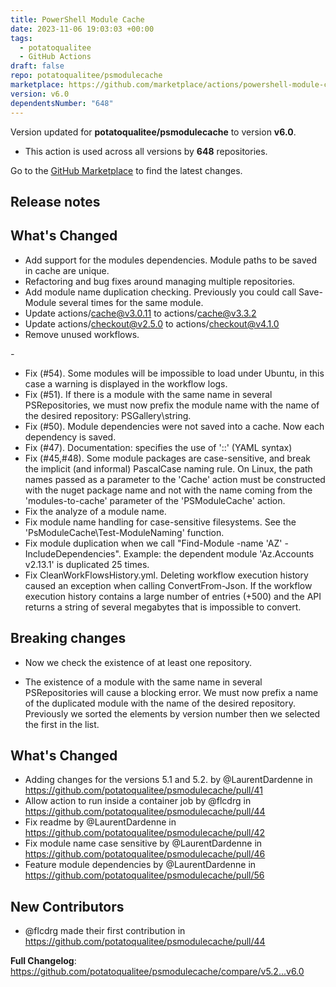 ```yaml
---
title: PowerShell Module Cache
date: 2023-11-06 19:03:03 +00:00
tags:
  - potatoqualitee
  - GitHub Actions
draft: false
repo: potatoqualitee/psmodulecache
marketplace: https://github.com/marketplace/actions/powershell-module-cache
version: v6.0
dependentsNumber: "648"
---
```



Version updated for **potatoqualitee/psmodulecache** to version **v6.0**.
- This action is used across all versions by **648** repositories.

Go to the [GitHub Marketplace](https://github.com/marketplace/actions/powershell-module-cache) to find the latest changes.

## Release notes

## What's Changed
* Add support for the modules dependencies. Module paths to be saved in cache are unique.
* Refactoring and bug fixes around managing multiple repositories.
* Add module name duplication checking. Previously you could call Save-Module several times for the same module.
* Update actions/cache@v3.0.11 to actions/cache@v3.3.2
* Update actions/checkout@v2.5.0 to actions/checkout@v4.1.0
* Remove unused workflows.

*-*
* Fix (#54). Some modules will be impossible to load under Ubuntu, in this case a warning is displayed in the workflow logs.
* Fix (#51). If there is a module with the same name in several PSRepositories, we must now prefix the module name with the name of the desired repository: PSGallery\string.
* Fix (#50). Module dependencies were not saved into a cache. Now each dependency is saved.
* Fix (#47). Documentation: specifies the use of '::' (YAML syntax)
* Fix (#45,#48). Some module packages are case-sensitive, and break the implicit (and informal) PascalCase naming rule.
                 On Linux, the path names passed as a parameter to the 'Cache' action must be constructed with the nuget package name and not with the name coming from the 'modules-to-cache' parameter of the 'PSModuleCache' action.
* Fix the analyze of a module name.
* Fix module name handling for case-sensitive filesystems. See the 'PsModuleCache\Test-ModuleNaming' function.
* Fix module duplication when we call "Find-Module -name 'AZ' -IncludeDependencies". Example: the dependent module 'Az.Accounts v2.13.1' is duplicated 25 times.
* Fix CleanWorkFlowsHistory.yml. Deleting workflow execution history caused an exception when calling ConvertFrom-Json. If the workflow execution history contains a large number of entries (+500) and the API returns a string of several megabytes that is impossible to convert.


## Breaking changes

* Now we check the existence of at least one repository.

* The existence of a module with the same name in several PSRepositories will cause a blocking error.
  We must now prefix a name of the duplicated module with the name of the desired repository.
  Previously we sorted the elements by version number then we selected the first in the list.

## What's Changed
* Adding changes for the versions 5.1 and 5.2. by @LaurentDardenne in https://github.com/potatoqualitee/psmodulecache/pull/41
* Allow action to run inside a container job by @flcdrg in https://github.com/potatoqualitee/psmodulecache/pull/44
* Fix readme by @LaurentDardenne in https://github.com/potatoqualitee/psmodulecache/pull/42
* Fix module name case sensitive by @LaurentDardenne in https://github.com/potatoqualitee/psmodulecache/pull/46
* Feature module dependencies by @LaurentDardenne in https://github.com/potatoqualitee/psmodulecache/pull/56

## New Contributors
* @flcdrg made their first contribution in https://github.com/potatoqualitee/psmodulecache/pull/44

**Full Changelog**: https://github.com/potatoqualitee/psmodulecache/compare/v5.2...v6.0
